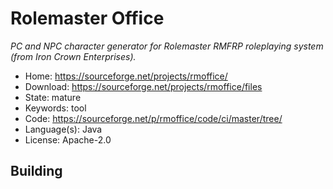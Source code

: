 # Rolemaster Office

_PC and NPC character generator for Rolemaster RMFRP roleplaying system (from Iron Crown Enterprises)._

- Home: https://sourceforge.net/projects/rmoffice/
- Download: https://sourceforge.net/projects/rmoffice/files
- State: mature
- Keywords: tool
- Code: https://sourceforge.net/p/rmoffice/code/ci/master/tree/
- Language(s): Java
- License: Apache-2.0

## Building

